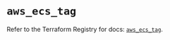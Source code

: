 # `aws_ecs_tag`

Refer to the Terraform Registry for docs: [`aws_ecs_tag`](https://registry.terraform.io/providers/hashicorp/aws/4.54.0/docs/resources/ecs_tag).
